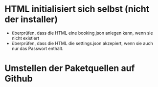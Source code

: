 # HTML initialisiert sich selbst (nicht der installer)
* überprüfen, dass die HTML eine booking.json anlegen kann, wenn sie nicht existiert
* überprüfen, dass die HTML die settings.json akzepiert, wenn sie auch nur das Passwort enthält.

# Umstellen der Paketquellen auf Github
